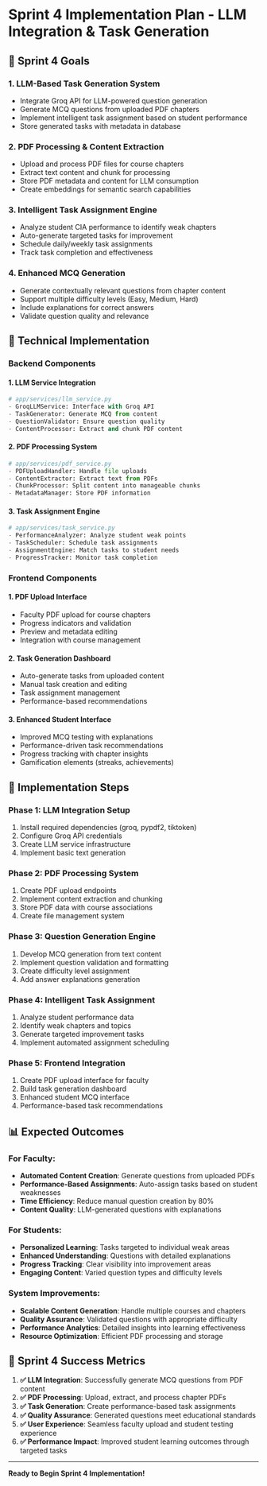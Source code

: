 # Sprint 4 Implementation Plan - LLM Integration & Task Generation

## 🎯 Sprint 4 Goals

### **1. LLM-Based Task Generation System**
- Integrate Groq API for LLM-powered question generation
- Generate MCQ questions from uploaded PDF chapters
- Implement intelligent task assignment based on student performance
- Store generated tasks with metadata in database

### **2. PDF Processing & Content Extraction**
- Upload and process PDF files for course chapters
- Extract text content and chunk for processing
- Store PDF metadata and content for LLM consumption
- Create embeddings for semantic search capabilities

### **3. Intelligent Task Assignment Engine**
- Analyze student CIA performance to identify weak chapters
- Auto-generate targeted tasks for improvement
- Schedule daily/weekly task assignments
- Track task completion and effectiveness

### **4. Enhanced MCQ Generation**
- Generate contextually relevant questions from chapter content
- Support multiple difficulty levels (Easy, Medium, Hard)
- Include explanations for correct answers
- Validate question quality and relevance

## 🔧 Technical Implementation

### **Backend Components**

#### **1. LLM Service Integration**
```python
# app/services/llm_service.py
- GroqLLMService: Interface with Groq API
- TaskGenerator: Generate MCQ from content
- QuestionValidator: Ensure question quality
- ContentProcessor: Extract and chunk PDF content
```

#### **2. PDF Processing System**
```python
# app/services/pdf_service.py  
- PDFUploadHandler: Handle file uploads
- ContentExtractor: Extract text from PDFs
- ChunkProcessor: Split content into manageable chunks
- MetadataManager: Store PDF information
```

#### **3. Task Assignment Engine**
```python
# app/services/task_service.py
- PerformanceAnalyzer: Analyze student weak points
- TaskScheduler: Schedule task assignments
- AssignmentEngine: Match tasks to student needs
- ProgressTracker: Monitor task completion
```

### **Frontend Components**

#### **1. PDF Upload Interface**
- Faculty PDF upload for course chapters
- Progress indicators and validation
- Preview and metadata editing
- Integration with course management

#### **2. Task Generation Dashboard**
- Auto-generate tasks from uploaded content
- Manual task creation and editing
- Task assignment management
- Performance-based recommendations

#### **3. Enhanced Student Interface**
- Improved MCQ testing with explanations
- Performance-driven task recommendations
- Progress tracking with chapter insights
- Gamification elements (streaks, achievements)

## 🚀 Implementation Steps

### **Phase 1: LLM Integration Setup**
1. Install required dependencies (groq, pypdf2, tiktoken)
2. Configure Groq API credentials
3. Create LLM service infrastructure
4. Implement basic text generation

### **Phase 2: PDF Processing System**
1. Create PDF upload endpoints
2. Implement content extraction and chunking
3. Store PDF data with course associations
4. Create file management system

### **Phase 3: Question Generation Engine**
1. Develop MCQ generation from text content
2. Implement question validation and formatting
3. Create difficulty level assignment
4. Add answer explanations generation

### **Phase 4: Intelligent Task Assignment**
1. Analyze student performance data
2. Identify weak chapters and topics
3. Generate targeted improvement tasks
4. Implement automated assignment scheduling

### **Phase 5: Frontend Integration**
1. Create PDF upload interface for faculty
2. Build task generation dashboard
3. Enhanced student MCQ interface
4. Performance-based task recommendations

## 📊 Expected Outcomes

### **For Faculty:**
- **Automated Content Creation**: Generate questions from uploaded PDFs
- **Performance-Based Assignments**: Auto-assign tasks based on student weaknesses
- **Time Efficiency**: Reduce manual question creation by 80%
- **Content Quality**: LLM-generated questions with explanations

### **For Students:**
- **Personalized Learning**: Tasks targeted to individual weak areas
- **Enhanced Understanding**: Questions with detailed explanations
- **Progress Tracking**: Clear visibility into improvement areas
- **Engaging Content**: Varied question types and difficulty levels

### **System Improvements:**
- **Scalable Content Generation**: Handle multiple courses and chapters
- **Quality Assurance**: Validated questions with appropriate difficulty
- **Performance Analytics**: Detailed insights into learning effectiveness
- **Resource Optimization**: Efficient PDF processing and storage

## 🔮 Sprint 4 Success Metrics

1. **✅ LLM Integration**: Successfully generate MCQ questions from PDF content
2. **✅ PDF Processing**: Upload, extract, and process chapter PDFs
3. **✅ Task Generation**: Create performance-based task assignments
4. **✅ Quality Assurance**: Generated questions meet educational standards
5. **✅ User Experience**: Seamless faculty upload and student testing experience
6. **✅ Performance Impact**: Improved student learning outcomes through targeted tasks

---

**Ready to Begin Sprint 4 Implementation!**
